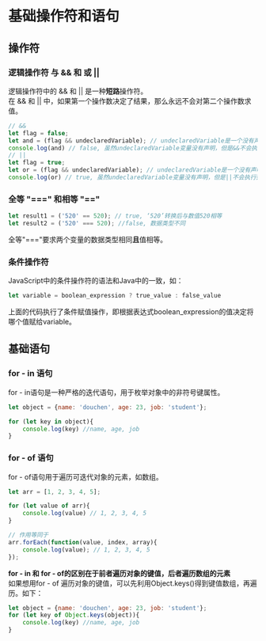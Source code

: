 # 基础操作符和语句
## 操作符
### 逻辑操作符 与 && 和 或 ||
逻辑操作符中的 && 和 || 是一种**短路**操作符。  
在 && 和 || 中，如果第一个操作数决定了结果，那么永远不会对第二个操作数求值。  
```JavaScript
// &&
let flag = false;
let and = (flag && undeclaredVariable); // undeclaredVariable是一个没有声明的变量。
console.log(and) // false, 虽然undeclaredVariable变量没有声明，但是&&不会执行到它。
// ||
let flag = true;
let or = (flag && undeclaredVariable); // undeclaredVariable是一个没有声明的变量。
console.log(or) // true, 虽然undeclaredVariable变量没有声明，但是||不会执行到它。
```

### 全等 "===" 和相等 "=="
```JavaScript
let result1 = ('520' == 520); // true, ‘520’转换后与数值520相等
let result2 = ('520' === 520); //false, 数据类型不同
```
全等"==="要求两个变量的数据类型相同**且**值相等。  

### 条件操作符
JavaScript中的条件操作符的语法和Java中的一致，如：
```JavaScript
let variable = boolean_expression ? true_value : false_value
```
上面的代码执行了条件赋值操作，即根据表达式boolean_expression的值决定将哪个值赋给variable。

## 基础语句
### for - in 语句
for - in语句是一种严格的迭代语句，用于枚举对象中的非符号键属性。
```JavaScript
let object = {name: 'douchen', age: 23, job: 'student'};

for (let key in object){
    console.log(key) //name, age, job
}
```

### for - of 语句
for - of语句用于遍历可迭代对象的元素，如数组。
```JavaScript
let arr = [1, 2, 3, 4, 5];

for (let value of arr){
    console.log(value) // 1, 2, 3, 4, 5
}

// 作用等同于
arr.forEach(function(value, index, array){
    console.log(value); // 1, 2, 3, 4, 5
});
```
**for - in 和 for - of的区别在于前者遍历对象的键值，后者遍历数组的元素**  
如果想用for - of 遍历对象的键值，可以先利用Object.keys()得到键值数组，再遍历。如下：
```JavaScript
let object = {name: 'douchen', age: 23, job: 'student'};
for (let key of Object.keys(object)){
    console.log(key) //name, age, job
}
```